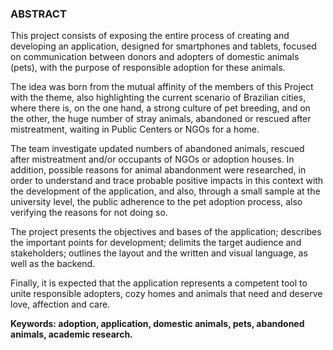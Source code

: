 ### **ABSTRACT**

This project consists of exposing the entire process of creating and developing an application, designed for smartphones and tablets, focused on communication between donors and adopters of domestic animals (pets), with the purpose of responsible adoption for these animals.

The idea was born from the mutual affinity of the members of this Project with the theme, also highlighting the current scenario of Brazilian cities, where there is, on the one hand, a strong culture of pet breeding, and on the other, the huge number of stray animals, abandoned or rescued after mistreatment, waiting in Public Centers or NGOs for a home.

The team investigate updated numbers of abandoned animals, rescued after mistreatment and/or occupants of NGOs or adoption houses. In addition, possible reasons for animal abandonment were researched, in order to understand and trace probable positive impacts in this context with the development of the application, and also, through a small sample at the university level, the public adherence to the pet adoption process, also verifying the reasons for not doing so.

The project presents the objectives and bases of the application; describes the important points for development; delimits the target audience and stakeholders; outlines the layout and the written and visual language, as well as the backend.

Finally, it is expected that the application represents a competent tool to unite responsible adopters, cozy homes and animals that need and deserve love, affection and care.

**Keywords: adoption, application, domestic animals, pets, abandoned animals, academic research.**
